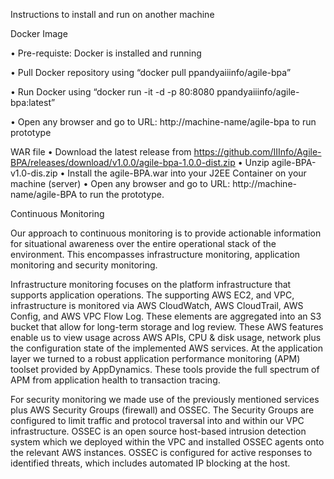 Instructions to install and run on another machine 

Docker Image

•	Pre-requiste: Docker is installed and running

•	Pull  Docker repository  using “docker pull ppandyaiiinfo/agile-bpa”

•	Run Docker using “docker run -it -d -p 80:8080 ppandyaiiinfo/agile-bpa:latest”

•	Open any browser and go to URL: http://machine-name/agile-bpa  to run prototype


WAR file
•	Download the latest release from https://github.com/IIInfo/Agile-BPA/releases/download/v1.0.0/agile-bpa-1.0.0-dist.zip
•	Unzip agile-BPA-v1.0-dis.zip
•	Install the agile-BPA.war into your J2EE Container on your machine (server)
•	Open any browser and go to URL: http://machine-name/agile-BPA to run the prototype.

Continuous Monitoring

Our approach to continuous monitoring is to provide actionable information for situational awareness over the entire operational stack of the environment. This encompasses infrastructure monitoring, application monitoring and security monitoring.

Infrastructure monitoring focuses on the platform infrastructure that supports application operations. The supporting AWS EC2, and VPC, infrastructure is monitored via AWS CloudWatch, AWS CloudTrail, AWS Config, and AWS VPC Flow Log. These elements are aggregated into an S3 bucket that allow for long-term storage and log review. These AWS features enable us to view usage across AWS APIs, CPU & disk usage, network plus the configuration state of the implemented AWS services.
At the application layer we turned to a robust application performance monitoring (APM) toolset provided by AppDynamics. These tools provide the full spectrum of APM from application health to transaction tracing.

For security monitoring we made use of the previously mentioned services plus AWS Security Groups (firewall) and OSSEC.  The Security Groups are configured to limit traffic and protocol traversal into and within our VPC infrastructure. OSSEC is an open source host-based intrusion detection system which we deployed within the VPC and installed OSSEC agents onto the relevant AWS instances. OSSEC is configured for active responses to identified threats, which includes automated IP blocking at the host. 
